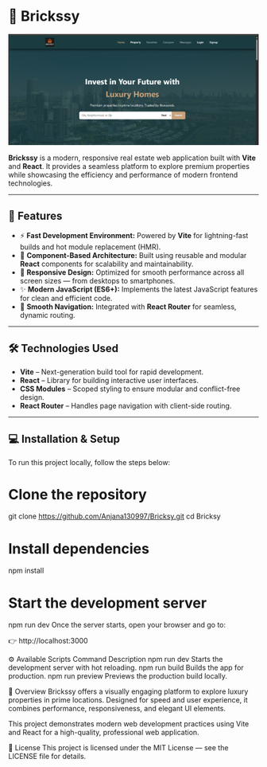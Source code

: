 # 🏡 Brickssy

![Brickssy Screenshot](./bricksy/src/assets/images/Screenshot%202025-10-16%20115259.png)



**Brickssy** is a modern, responsive real estate web application built with **Vite** and **React**. It provides a seamless platform to explore premium properties while showcasing the efficiency and performance of modern frontend technologies.

---

## 🚀 Features

- ⚡ **Fast Development Environment:** Powered by **Vite** for lightning-fast builds and hot module replacement (HMR).  
- 🧩 **Component-Based Architecture:** Built using reusable and modular **React** components for scalability and maintainability.  
- 📱 **Responsive Design:** Optimized for smooth performance across all screen sizes — from desktops to smartphones.  
- ✨ **Modern JavaScript (ES6+):** Implements the latest JavaScript features for clean and efficient code.  
- 🔀 **Smooth Navigation:** Integrated with **React Router** for seamless, dynamic routing.  

---

## 🛠️ Technologies Used

- **Vite** – Next-generation build tool for rapid development.  
- **React** – Library for building interactive user interfaces.  
- **CSS Modules** – Scoped styling to ensure modular and conflict-free design.  
- **React Router** – Handles page navigation with client-side routing.  

---

## 💻 Installation & Setup

To run this project locally, follow the steps below:

# Clone the repository
git clone https://github.com/Anjana130997/Bricksy.git
cd Bricksy

# Install dependencies
npm install

# Start the development server
npm run dev
Once the server starts, open your browser and go to:

👉 http://localhost:3000

⚙️ Available Scripts
Command	Description
npm run dev	Starts the development server with hot reloading.
npm run build	Builds the app for production.
npm run preview	Previews the production build locally.

🧠 Overview
Brickssy offers a visually engaging platform to explore luxury properties in prime locations. Designed for speed and user experience, it combines performance, responsiveness, and elegant UI elements.

This project demonstrates modern web development practices using Vite and React for a high-quality, professional web application.

📄 License
This project is licensed under the MIT License — see the LICENSE file for details.

